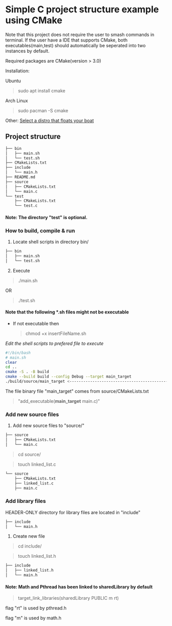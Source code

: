# Simple C project structure example using CMake

Note that this project does not require the user to smash commands in terminal.
If the user have a IDE that supports CMake, both executables(main,test) should automatically be seperated into two instances by default.

Required packages are CMake(version > 3.0)

Installation:

Ubuntu

> sudo apt install cmake

Arch Linux

> sudo pacman -S cmake

Other: [Select a distro that floats your boat](https://cmake.org/download/)

## Project structure

```bash
├── bin
│   ├── main.sh
│   └── test.sh
├── CMakeLists.txt
├── include
│   └── main.h
├── README.md
├── source
│   ├── CMakeLists.txt
│   └── main.c
└── test
    ├── CMakeLists.txt
    └── test.c
```
#### Note: The directory "test" is optional.


### How to build, compile & run

1. Locate shell scripts in directory bin/

```bash
├── bin
│   ├── main.sh 
│   └── test.sh

```

2. Execute

> ./main.sh

OR

> ./test.sh


#### Note that the following *.sh files might not be executable

- If not executable then

    > chmod +x insertFileName.sh

*Edit the shell scripts to prefered file to execute*

```bash
#!/bin/bash 
# main.sh
clear
cd ..
cmake -S . -B build
cmake --build build --config Debug --target main_target
./build/source/main_target <--------------------------------------------- Here
```
The file binary file "main_target" comes from source/CMakeLists.txt

> "add_executable(**main_target** main.c)"


### Add new source files

1. Add new source files to "source/" 

```bash
├── source
│   ├── CMakeLists.txt
│   └── main.c
```

> cd source/

> touch linked_list.c

```bash
└── source
    ├── CMakeLists.txt
    ├── linked_list.c
    ├── main.c
```

### Add library files

HEADER-ONLY directory for library files are located in "include"

```bash
├── include
│   └── main.h
```

1. Create new file

> cd include/

> touch linked_list.h

```bash
├── include
│   ├── linked_list.h
│   └── main.h
```


#### Note: Math and Pthread has been linked to sharedLibrary by default

> target_link_libraries(sharedLibrary PUBLIC m rt)

flag "rt" is used by pthread.h

flag "m" is used by math.h
